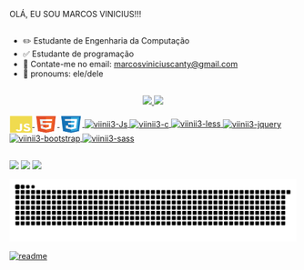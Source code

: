  OLÁ, EU SOU MARCOS VINICIUS!!! 
 ##
- ✏️ Estudante de Engenharia da Computação
- ✅ Estudante de programação
- 📧 Contate-me no email: marcosviniciuscanty@gmail.com
- 🙂 pronoums: ele/dele
 ##
<div align="center">
  <a href="https://github.com/viinii33">
  <img height="180em" src="https://github-readme-stats.vercel.app/api?username=viinii3&show_icons=true&theme=tokyonight&include_all_commits=true&count_private=true"/>
  <img height="180em" src="https://github-readme-stats.vercel.app/api/top-langs/?username=viinii3&layout=compact&langs_count=7&theme=tokyonight"/>
</div>
 <div>
  <div style="display: inline_block"><br>
   <img align="center" alt="viinii3-Js" height="30" width="40" src="https://raw.githubusercontent.com/devicons/devicon/master/icons/javascript/javascript-plain.svg">
    <img align="center" alt="viinii3-HTML" height="30" width="40" src="https://raw.githubusercontent.com/devicons/devicon/master/icons/html5/html5-original.svg">
   <img align="center" alt="viinii3-CSS" height="30" width="40" src="https://raw.githubusercontent.com/devicons/devicon/master/icons/css3/css3-original.svg">
   <img align="center" alt="viinii3-Js" height="30" width="40" src="https://cdn.jsdelivr.net/gh/devicons/devicon/icons/cplusplus/cplusplus-original.svg" />
   <img align="center" alt="viinii3-c" height="30" width="40" src="https://cdn.jsdelivr.net/gh/devicons/devicon/icons/c/c-original.svg" />
   <img align="cente" alt="viinii3-less" height="30" width="40" src="https://cdn.jsdelivr.net/gh/devicons/devicon/icons/less/less-plain-wordmark.svg" />
   <img align="center" alt="viinii3-jquery" height="30" width="40" src="https://cdn.jsdelivr.net/gh/devicons/devicon/icons/jquery/jquery-plain-wordmark.svg" />
     <img align="center" alt="viinii3-bootstrap" height="30" width="40" src="https://cdn.jsdelivr.net/gh/devicons/devicon/icons/bootstrap/bootstrap-original-wordmark.svg" />
      <img align="center" alt="viinii3-sass" height="30" width="40" src="https://cdn.jsdelivr.net/gh/devicons/devicon/icons/sass/sass-original.svg" />   
 </div>
 
  ##
  <div>
  <a href="https://instagram.com/viinii__3" target="_blank"><img src="https://img.shields.io/badge/-Instagram-%23E4405F?style=for-the-badge&logo=instagram&logoColor=white" target="_blank"></a>
  <a href = "mailto:marcosviniciuscanty@gmail.com"><img src="https://img.shields.io/badge/-Gmail-%23333?style=for-the-badge&logo=gmail&logoColor=white" target="_blank"></a>
  <a href="https://www.linkedin.com/in/marcos-vinicius-clemente-cavalcanti-5194a4199" target="_blank"><img src="https://img.shields.io/badge/-LinkedIn-%230077B5?style=for-the-badge&logo=linkedin&logoColor=white" target="_blank"></a> 

   ![Snake animation](https://github.com/viinii3/viinii3/blob/output/github-contribution-grid-snake.svg)
  </div>

  [![readme](https://github-readme-stats.vercel.app/api/pin/?username=viinii3&repo=viinii3&theme=react)](https://github.com/viinii3/viinii3)
 

  
